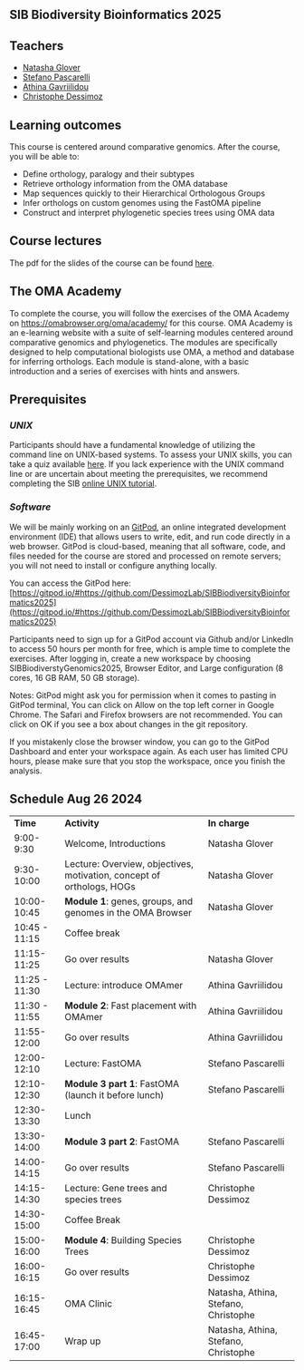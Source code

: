 ## SIB Biodiversity Bioinformatics 2025


## Teachers

* [Natasha Glover](https://lab.dessimoz.org/people/natasha_glover)
* [Stefano Pascarelli](mailto:Stefano.Pascarelli@unil.ch)
* [Athina Gavriilidou](mailto:athina.gavriilidou@unil.ch)
* [Christophe Dessimoz](https://lab.dessimoz.org/people/yannis_nevers)


## Learning outcomes

This course is centered around comparative genomics. After the course, you will be able to:

* Define orthology, paralogy and their subtypes
* Retrieve orthology information from the OMA database
* Map sequences quickly to their Hierarchical Orthologous Groups
* Infer orthologs on custom genomes using the FastOMA pipeline
* Construct and interpret phylogenetic species trees using OMA data

## Course lectures

The pdf for the slides of the course can be found [here](https://github.com/DessimozLab/SIBBiodiversityBioinformatics2025/blob/main/Biodiversity%20bioinformatics%202024.pdf).

## The OMA Academy

To complete the course, you will follow the exercises of the OMA Academy on https://omabrowser.org/oma/academy/ for this course. OMA Academy is an e-learning website with a suite of self-learning modules centered around comparative genomics and phylogenetics. The modules are specifically designed to help computational biologists use OMA, a method and database for inferring orthologs. Each module is stand-alone, with a basic introduction and a series of exercises with hints and answers.


## Prerequisites


### _UNIX_

Participants should have a fundamental knowledge of utilizing the command line on UNIX-based systems. To assess your UNIX skills, you can take a quiz available [here](https://docs.google.com/forms/d/e/1FAIpQLSd2BEWeOKLbIRGBT_aDEGPce1FOaVYBbhBiaqcaHoBKNB27MQ/viewform?usp=sf_link). If you lack experience with the UNIX command line or are uncertain about meeting the prerequisites, we recommend completing the SIB [online UNIX tutorial](https://edu.sib.swiss/pluginfile.php/2878/mod_resource/content/4/couselab-html/content.html). 


### _Software_

We will be mainly working on an [GitPod](https://gitpod.io/), an online integrated development environment (IDE) that allows users to write, edit, and run code directly in a web browser. GitPod is cloud-based, meaning that all software, code, and files needed for the course are stored and processed on remote servers; you will not need to install or configure anything locally.

You can access the GitPod here: [https://gitpod.io/#https://github.com/DessimozLab/SIBBiodiversityBioinformatics2025](https://gitpod.io/#https://github.com/DessimozLab/SIBBiodiversityBioinformatics2025) 

Participants need to sign up for a GitPod account via Github and/or LinkedIn to access 50 hours per month for free, which is ample time to complete the exercises. After logging in, create a new workspace by choosing SIBBiodiverstyGenomics2025, Browser Editor, and Large configuration (8 cores, 16 GB RAM, 50 GB storage). 

Notes: 
GitPod might ask you for permission when it comes to pasting in GitPod terminal, You can click on Allow on the top left corner in Google Chrome. The Safari and Firefox browsers are not recommended. 
You can click on OK if you see a box about changes in the git repository.

If you mistakenly close the browser window, you can go to the GitPod Dashboard and enter your workspace again.
As each user has limited CPU hours, please make sure that you stop the workspace, once you finish the analysis.   


## Schedule Aug 26 2024 


<table>
  <tr>
   <td><strong>Time</strong>
   </td>
   <td><strong>Activity</strong>
   </td>
   <td><strong>In charge</strong>
   </td>
  </tr>
  <tr>
   <td>9:00-9:30
   </td>
   <td>Welcome, Introductions
   </td>
   <td>Natasha Glover
   </td>
  </tr>
  <tr>
   <td>9:30-10:00
   </td>
   <td>Lecture: Overview, objectives, motivation, concept of orthologs, HOGs
   </td>
   <td>Natasha Glover
   </td>
  </tr>
  <tr>
   <td>10:00-10:45
   </td>
   <td><strong>Module 1</strong>: genes, groups, and genomes in the OMA Browser 
   </td>
   <td>Natasha Glover
   </td>
  </tr>
  <tr>
   <td>10:45 - 11:15
   </td>
   <td>Coffee break
   </td>
   <td>
   </td>
  </tr>
  <tr>
   <td>11:15-11:25
   </td>
   <td>Go over results
   </td>
   <td>Natasha Glover
   </td>
  </tr>
  <tr>
   <td>11:25 - 11:30
   </td>
   <td>Lecture: introduce OMAmer
   </td>
   <td>Athina Gavriilidou
   </td>
  </tr>
  <tr>
   <td>11:30 - 11:55
   </td>
   <td><strong>Module 2</strong>: Fast placement with OMAmer 
   </td>
   <td>Athina Gavriilidou
   </td>
  </tr>
  <tr>
   <td>11:55-12:00
   </td>
   <td>Go over results
   </td>
   <td>Athina Gavriilidou
   </td>
  </tr>
  <tr>
   <td>12:00-12:10
   </td>
   <td>Lecture: FastOMA
   </td>
   <td>Stefano Pascarelli
   </td>
  </tr>
  <tr>
   <td>12:10-12:30
   </td>
   <td><strong>Module 3 part 1</strong>: FastOMA (launch it before lunch)
   </td>
   <td>Stefano Pascarelli
   </td>
  </tr>
  <tr>
   <td>12:30-13:30
   </td>
   <td>Lunch
   </td>
   <td>
   </td>
  </tr>
  <tr>
   <td>13:30-14:00 
   </td>
   <td><strong>Module 3 part 2</strong>: FastOMA
   </td>
   <td>Stefano Pascarelli
   </td>
  </tr>
  <tr>
   <td>14:00-14:15
   </td>
   <td>Go over results
   </td>
   <td>Stefano Pascarelli
   </td>
  </tr>
  <tr>
   <td>14:15-14:30
   </td>
   <td>Lecture: Gene trees and species trees
   </td>
   <td>Christophe Dessimoz
   </td>
  </tr>
  <tr>
   <td>14:30-15:00
   </td>
   <td>Coffee Break 
   </td>
   <td>
   </td>
  </tr>
  <tr>
   <td>15:00-16:00
   </td>
   <td><strong>Module 4</strong>: Building Species Trees 
   </td>
   <td>Christophe Dessimoz
   </td>
  </tr>
  <tr>
   <td>16:00-16:15
   </td>
   <td>Go over results
   </td>
   <td>Christophe Dessimoz
   </td>
  </tr>
  <tr>
   <td>16:15-16:45
   </td>
   <td>OMA Clinic
   </td>
   <td>Natasha, Athina, Stefano, Christophe
   </td>
  </tr>
  <tr>
   <td>16:45-17:00
   </td>
   <td>Wrap up
   </td>
   <td>Natasha, Athina, Stefano, Christophe
   </td>
  </tr>
</table>


